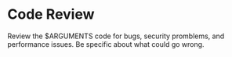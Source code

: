 # Code Review

Review the $ARGUMENTS code for bugs, security promblems, and performance issues. Be specific about what could go wrong.
